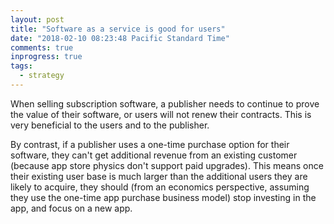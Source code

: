 ```yaml
---
layout: post
title: "Software as a service is good for users"
date: "2018-02-10 08:23:48 Pacific Standard Time"
comments: true
inprogress: true
tags:
  - strategy
---
```


When selling subscription software, a publisher needs to continue to prove the value of their software, or users will not renew their contracts. This is very beneficial to the users and to the publisher.

By contrast, if a publisher uses a one-time purchase option for their software, they can't get additional revenue from an existing customer (because app store physics don't support paid upgrades). This means once their existing user base is much larger than the additional users they are likely to acquire, they should (from an economics perspective, assuming they use the one-time app purchase business model) stop investing in the app, and focus on a new app.
